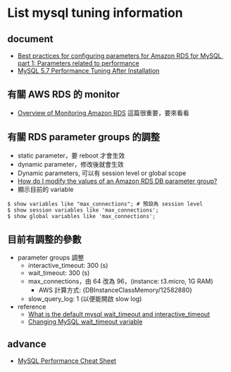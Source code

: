 # List mysql tuning information
## document
  * [Best practices for configuring parameters for Amazon RDS for MySQL, part 1: Parameters related to performance](https://aws.amazon.com/tw/blogs/database/best-practices-for-configuring-parameters-for-amazon-rds-for-mysql-part-1-parameters-related-to-performance/)
  * [MySQL 5.7 Performance Tuning After Installation](https://www.percona.com/blog/2016/10/12/mysql-5-7-performance-tuning-immediately-after-installation/)

## 有關 AWS RDS 的 monitor
  * [Overview of Monitoring Amazon RDS](https://docs.aws.amazon.com/AmazonRDS/latest/UserGuide/MonitoringOverview.html) 這篇很重要，要來看看

## 有關 RDS parameter groups 的調整
  * static parameter，要 reboot 才會生效
  * dynamic parameter，修改後就會生效
  * Dynamic parameters, 可以有 session level or global scope
  * [How do I modify the values of an Amazon RDS DB parameter group?](https://aws.amazon.com/tw/premiumsupport/knowledge-center/rds-modify-parameter-group-values/)
  * 顯示目前的 variable
```
$ show variables like "max_connections"; # 預設為 session level
$ show session variables like 'max_connections';
$ show global variables like 'max_connections';
```

## 目前有調整的參數
  * parameter groups 調整
    * interactive_timeout: 300 (s)
    * wait_timeout: 300 (s)
    * max_connections，由 64 改為 96，(instance: t3.micro, 1G RAM)
      * AWS 計算方式: {DBInstanceClassMemory/12582880}
    * slow_query_log: 1 (以便能開啟 slow log)
  * reference
    * [What is the default mysql wait_timeout and interactive_timeout](https://stackoverflow.com/questions/21076306/what-is-the-default-mysql-wait-timeout-and-interactive-timeout)
    * [Changing MySQL wait_timeout variable](https://medium.com/@dilsimchandrasena/changing-mysql-wait-timeout-variable-f16ebed1efce)

## advance
  * [MySQL Performance Cheat Sheet](https://severalnines.com/database-blog/mysql-performance-cheat-sheet)
